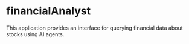# financialAnalyst
This application provides an interface for querying financial data about stocks using AI agents.
